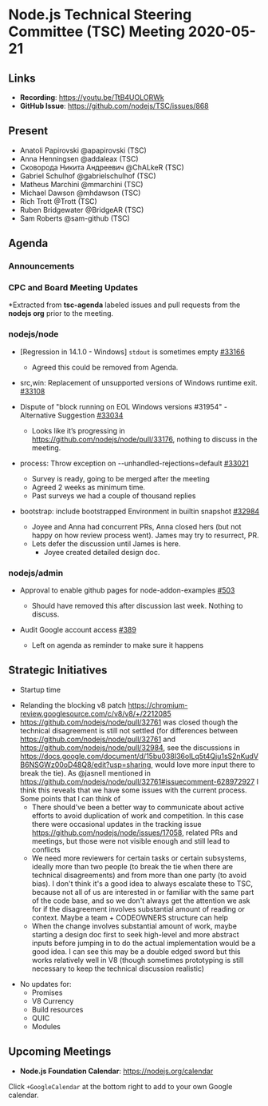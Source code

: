 # Node.js Technical Steering Committee (TSC) Meeting 2020-05-21

## Links

* **Recording**: https://youtu.be/TtB4UOLORWk
* **GitHub Issue**: https://github.com/nodejs/TSC/issues/868

## Present

* Anatoli Papirovski @apapirovski (TSC)
* Anna Henningsen @addaleax (TSC)
* Сковорода Никита Андреевич @ChALkeR (TSC)
* Gabriel Schulhof @gabrielschulhof (TSC)
* Matheus Marchini @mmarchini (TSC)
* Michael Dawson @mhdawson (TSC)
* Rich Trott @Trott (TSC)
* Ruben Bridgewater @BridgeAR (TSC)
* Sam Roberts @sam-github (TSC)

## Agenda

### Announcements

### CPC and Board Meeting Updates

*Extracted from **tsc-agenda** labeled issues and pull requests from the **nodejs org** prior to the meeting.

### nodejs/node

* \[Regression in 14.1.0 - Windows\] `stdout` is sometimes empty [#33166](https://github.com/nodejs/node/issues/33166)
  *  Agreed this could be removed from Agenda.

* src,win: Replacement of unsupported versions of Windows runtime exit. [#33108](https://github.com/nodejs/node/pull/33108)
* Dispute of "block running on EOL Windows versions #31954" - Alternative Suggestion [#33034](https://github.com/nodejs/node/issues/33034)
  * Looks like it’s progressing in https://github.com/nodejs/node/pull/33176, nothing
    to discuss in the meeting.

* process: Throw exception on --unhandled-rejections=default [#33021](https://github.com/nodejs/node/pull/33021)
  * Survey is ready, going to be merged after the meeting
  * Agreed 2 weeks as minimum time.
  * Past surveys we had a couple of thousand replies

* bootstrap: include bootstrapped Environment in builtin snapshot  [#32984](https://github.com/nodejs/node/pull/32984)
  * Joyee and Anna had concurrent PRs, Anna closed hers (but not happy
    on how review process went). James may try to resurrect, PR.
  * Lets defer the discussion until James is here.
    * Joyee created detailed design doc.

### nodejs/admin

* Approval to enable github pages for node-addon-examples [#503](https://github.com/nodejs/admin/issues/503)
  * Should have removed this after discussion last week.  Nothing to discuss.

* Audit Google account access [#389](https://github.com/nodejs/admin/issues/389)
  * Left on agenda as reminder to make sure it happens


## Strategic Initiatives


* Startup time
- Relanding the blocking v8 patch https://chromium-review.googlesource.com/c/v8/v8/+/2212085
- https://github.com/nodejs/node/pull/32761 was closed though the technical disagreement is still not settled (for differences between https://github.com/nodejs/node/pull/32761 and https://github.com/nodejs/node/pull/32984, see the discussions in https://docs.google.com/document/d/15bu038I36oILq5t4Qju1sS2nKudVB6NSGWz00oD48Q8/edit?usp=sharing, would love more input there to break the tie). As @jasnell mentioned in https://github.com/nodejs/node/pull/32761#issuecomment-628972927 I think this reveals that we have some issues with the current process. Some points that I can think of
  - There should've been a better way to communicate about active efforts to avoid duplication of work and competition. In this case there were occasional updates in the tracking issue https://github.com/nodejs/node/issues/17058, related PRs and meetings, but those were not visible enough and still lead to conflicts
  - We need more reviewers for certain tasks or certain subsystems, ideally more than two people (to break the tie when there are technical disagreements) and from more than one party (to avoid bias). I don't think it's a good idea to always escalate these to TSC, because not all of us are interested in or familiar with the same part of the code base, and so we don't always get the attention we ask for if the disagreement involves substantial amount of reading or context. Maybe a team + CODEOWNERS structure can help
  - When the change involves substantial amount of work, maybe starting a design doc first to seek high-level and more abstract inputs before jumping in to do the actual implementation would be a good idea. I can see this may be a double edged sword but this works relatively well in V8 (though sometimes prototyping is still necessary to keep the technical discussion realistic)


* No updates for:
  * Promises
  * V8 Currency
  * Build resources
  * QUIC
  * Modules


## Upcoming Meetings


* **Node.js Foundation Calendar**: https://nodejs.org/calendar


Click `+GoogleCalendar` at the bottom right to add to your own Google calendar.
